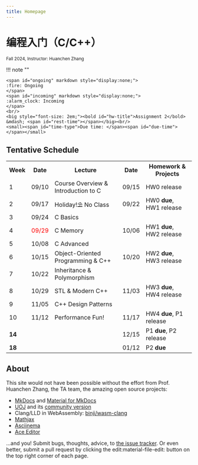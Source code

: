 ```yaml
---
title: Homepage
---
```


# 编程入门（C/C++）

<small>
Fall 2024, Instructor: Huanchen Zhang
</small>

!!! note ""

    <span id="ongoing" markdown style="display:none;">
    :fire: Ongoing
    </span>
    <span id="incoming" markdown style="display:none;">
    :alarm_clock: Incoming
    </span>
    <br/>
    <big style="font-size: 2em;"><bold id="hw-title">Assignment 2</bold> &mdash; <span id="rest-time"></span></big><br/>
    <small><span id="time-type">Due time: </span><span id="due-time"></span></small>

<script>
    const schedule = {
        'Homework 0': ['2024/09/15 00:00:00 GMT+08:00', '2024/09/22 23:59:00 GMT+08:00'],
        'Homework 1': ['2024/09/22 00:00:00 GMT+08:00', '2024/10/06 23:59:00 GMT+08:00'],
        'Homework 2': ['2024/10/06 00:00:00 GMT+08:00', '2024/10/20 23:59:00 GMT+08:00'],
        'Homework 3': ['2024/10/21 12:00:00 GMT+08:00', '2024/11/04 23:59:00 GMT+08:00'],
        'Homework 4': ['2024/11/04 12:00:00 GMT+08:00', '2024/11/18 23:59:00 GMT+08:00'],
        'Project 1': ['2024/11/17 23:00:00 GMT+08:00', '2024/12/15 23:59:00 GMT+08:00'],
        'Project 2': ['2024/12/15 23:00:00 GMT+08:00', '2025/01/12 23:59:00 GMT+08:00'],
    };
        function setTime() {
            const cur_date = new Date();
            let due_date = null;
            let title = '';
            let state = 'finished';
            for (let [k, [start, end]] of Object.entries(schedule)) {
                start = new Date(start);
                end = new Date(end);
                if (start < cur_date && cur_date < end) {
                    due_date = end;
                    title = k;
                    state = 'ongoing';
                    break;
                } else if (cur_date > end && (end > due_date || due_date === null)) {
                    title = k;
                    due_date = end;
                } else if (cur_date < start && (start < due_date || due_date === null)) {
                    title = k;
                    due_date = start;
                    state = 'incoming';
                }
            }
            if (state === 'ongoing') {
                document.getElementById('ongoing').style.display = 'inline';
                document.getElementById('incoming').style.display = 'none';
                document.getElementById('time-type').innerHTML = 'Due time: ';
            } else if (state === 'incoming') {
                document.getElementById('incoming').style.display = 'inline';
                document.getElementById('ongoing').style.display = 'none';
                document.getElementById('time-type').innerHTML = 'Release time: ';
            }
            document.getElementById('due-time').innerHTML = due_date.toLocaleString();
            document.getElementById('hw-title').innerHTML = title;
            let diff = due_date.getTime() - cur_date.getTime();
            let str = '';
            if (diff < 0) {
                str = 'Finished';
            } else {
                let s = diff / 1000;
                let m = s / 60;
                let h = m / 60;
                let d = h / 24;
                if (d == 1) {
                    str += '1 day ';
                } else if (d > 1) {
                    str += Math.floor(d) + ' days ';
                }
                str += `${Math.floor(h)%24}h ${Math.floor(m)%60}m ${Math.floor(s)%60}s`;
            }
            let el = document.getElementById('rest-time');
            el.innerHTML = str;
        }
        setTime();
        setInterval(setTime, 500);
</script>

## Tentative Schedule

<table markdown>
<tbody markdown>
<tr>
<th>Week</th><th>Date</th><th>Lecture</th><th>Date</th><th>Homework & Projects</th>
</tr>
<tr markdown>
<td>1</td><td>09/10</td><td>Course Overview & Introduction to C</td><td><time datetime="2024/09/15">09/15</time></td><td markdown>HW0 release</td>
</tr>
<tr>
<td>2</td><td>09/17</td><td>Holiday!⛱️ No Class</td><td><time datetime="2024/09/22">09/22</time></td><td>HW0 <strong>due</strong>, HW1 release</td>
</tr>
<tr>
<td>3</td><td>09/24</td><td>C Basics</td><td></td><td></td>
</tr>
<tr>
<td>4</td><td><span style="color:red">09/29</span></td><td>C Memory</td><td><time datetime="2024/10/06">10/06</time></td><td>HW1 <strong>due</strong>, HW2 release</td>
</tr>
<tr>
<td>5</td><td>10/08</td><td>C Advanced</td><td></td><td></td>
</tr>
<tr>
<td>6</td><td>10/15</td><td>Object-Oriented Programming & C++</td><td><time datetime="2024/10/20">10/20</time></td><td>HW2 <strong>due</strong>, HW3 release</td>
</tr>
<tr markdown>
<td>7</td><td>10/22</td><td>Inheritance & Polymorphism</td><td></td><td></td>
</tr>
<tr>
<td>8</td><td>10/29</td><td>STL & Modern C++</td><td>11/03</td><td>HW3 <strong>due</strong>, HW4 release</td>
</tr>
<tr markdown>
<td>9</td><td>11/05</td><td>C++ Design Patterns</td><td></td><td></td>
</tr>
<tr markdown>
<td>10</td><td>11/12</td><td>Performance Fun!</td><td>11/17</td><td>HW4 <strong>due</strong>, P1 release</td>
</tr>
<tr markdown>
<td><strong>14</strong></td><td></td><td></td><td>12/15</td><td>P1 <strong>due</strong>, P2 release</td>
</tr>
<tr markdown>
<td><strong>18</strong></td><td></td><td></td><td>01/12</td><td markdown>P2 <strong>due</strong></td>
</tr>
</tbody>
</table>

## About

This site would not have been possible without the effort from Prof. Huanchen Zhang, the TA team, the amazing open source projects:

* [MkDocs](https://www.mkdocs.org/) and [Material for MkDocs](https://squidfunk.github.io/mkdocs-material/)
* [UOJ](https://github.com/vfleaking/uoj) and its [community version](https://github.com/UniversalOJ/UOJ-System)
* Clang/LLD in WebAssembly: [binji/wasm-clang](https://github.com/binji/wasm-clang)
* [Mathjax](https://www.mathjax.org/)
* [Asciinema](https://asciinema.org/)
* [Ace Editor](https://ace.c9.io/)

...and you! Submit bugs, thoughts, advice, to [the issue tracker](https://github.com/Yao-class-cpp-studio/wiki/issues).
Or even better, submit a pull request by clicking the edit:material-file-edit: button on the top right corner of each page.
